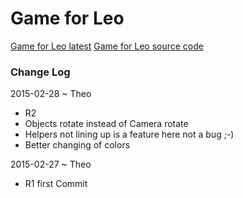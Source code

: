 Game for Leo
===

[Game for Leo latest]( http://abantech.github.io/game-for-leo/latest )
<a href=https://github.com/Abantech/abantech.github.io/tree/master/game-for-leo>Game for Leo source code</a> 



### Change Log

2015-02-28 ~ Theo

* R2
* Objects rotate instead of Camera rotate
* Helpers not lining up is a feature here not a bug ;-)
* Better changing of colors

2015-02-27 ~ Theo

* R1 first Commit
